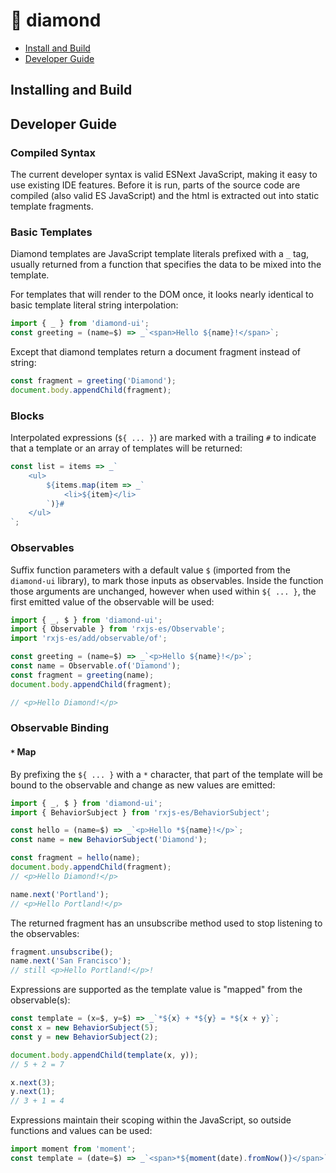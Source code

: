 # 💎 diamond

* [Install and Build](#install-and-build)
* [Developer Guide](#developer-guide)

## Installing and Build



## Developer Guide

### Compiled Syntax

The current developer syntax is valid ESNext JavaScript, making it easy to use existing IDE features.  Before it is run, parts of the source code are compiled (also valid ES JavaScript) and the html is extracted out into static template fragments. 

### Basic Templates

Diamond templates are JavaScript template literals prefixed with a `_` tag, usually returned
from a function that specifies the data to be mixed into the template. 

For templates that will render to the DOM once, it looks nearly identical to basic template literal string interpolation:

```js
import { _ } from 'diamond-ui';
const greeting = (name=$) => _`<span>Hello ${name}!</span>`;
```

Except that diamond templates return a document fragment instead of string:

```js
const fragment = greeting('Diamond');
document.body.appendChild(fragment);
```

### Blocks

Interpolated expressions (`${ ... }`) are marked with a trailing `#` to indicate
that a template or an array of templates will be returned:

```js
const list = items => _`
    <ul>
        ${items.map(item => _`
            <li>${item}</li>
        `)}#
    </ul>
`;
```

### Observables

Suffix function parameters with a default value `$` (imported from the `diamond-ui` library), to mark those inputs as observables. Inside the function those arguments are unchanged, however when used within `${ ... }`, the first emitted value of the observable will be used:

```js
import { _, $ } from 'diamond-ui';
import { Observable } from 'rxjs-es/Observable';
import 'rxjs-es/add/observable/of';

const greeting = (name=$) => _`<p>Hello ${name}!</p>`;
const name = Observable.of('Diamond');
const fragment = greeting(name);
document.body.appendChild(fragment);

// <p>Hello Diamond!</p>
```

### Observable Binding

#### `*` Map 

By prefixing the `${ ... }` with a `*` character, that part of the template
will be bound to the observable and change as new values are emitted:

```js
import { _, $ } from 'diamond-ui';
import { BehaviorSubject } from 'rxjs-es/BehaviorSubject';

const hello = (name=$) => _`<p>Hello *${name}!</p>`;
const name = new BehaviorSubject('Diamond');

const fragment = hello(name);
document.body.appendChild(fragment);
// <p>Hello Diamond!</p>

name.next('Portland');
// <p>Hello Portland!</p>
```

The returned fragment has an unsubscribe method used to stop listening to the observables:

```js
fragment.unsubscribe();
name.next('San Francisco');
// still <p>Hello Portland!</p>!
```

Expressions are supported as the template value is "mapped" from the observable(s):

```js
const template = (x=$, y=$) => _`*${x} + *${y} = *${x + y}`;
const x = new BehaviorSubject(5);
const y = new BehaviorSubject(2);

document.body.appendChild(template(x, y));		
// 5 + 2 = 7

x.next(3);
y.next(1);
// 3 + 1 = 4

```

Expressions maintain their scoping within the JavaScript, so outside functions 
and values can be used:

```js
import moment from 'moment';
const template = (date=$) => _`<span>*${moment(date).fromNow()}</span>`;
```




